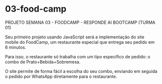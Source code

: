 # 03-food-camp

PROJETO SEMANA 03 - FOODCAMP - RESPONDE AI BOOTCAMP (TURMA 01)

Seu primeiro projeto usando JavaScript será a implementação do site mobile do FoodCamp, um restaurante especial que entrega seu pedido em 6 minutos.

Para isso, o restaurante só trabalha com um tipo específico de pedido: o combo de Prato+Bebida+Sobremesa.

O site permite de forma fácil a escolha do seu combo, enviando em seguida o pedido por WhatsApp diretamente para o restaurante.
